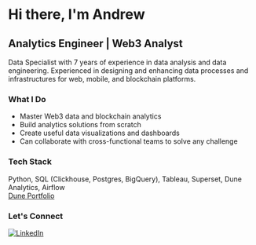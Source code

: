 # Hi there, I'm Andrew

## Analytics Engineer | Web3 Analyst
Data Specialist with 7 years of experience in data analysis and data engineering. Experienced in designing and enhancing data processes and infrastructures for web, mobile, and blockchain platforms. 

### What I Do
- Master Web3 data and blockchain analytics
- Build analytics solutions from scratch
- Create useful data visualizations and dashboards
- Can collaborate with cross-functional teams to solve any challenge

### Tech Stack
Python, SQL (Clickhouse, Postgres, BigQuery), Tableau, Superset, Dune Analytics, Airflow
<br>[Dune Portfolio](https://dune.com/vaitar)

### Let's Connect
[![LinkedIn](https://img.shields.io/badge/LinkedIn-0077B5?style=for-the-badge&logo=linkedin&logoColor=white)](https://www.linkedin.com/in/ashivalin/)

